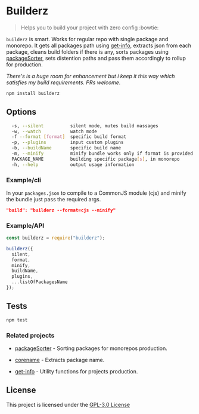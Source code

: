 # Builderz

> Helps you to build your project with zero config :bowtie:

`builderz` is smart. Works for regular repo with single package and monorepo. It
gets all packages path using [get-info](https://github.com/jalal246/get-info),
extracts json from each package, cleans build folders if there is any, sorts
packages using [packageSorter](https://github.com/jalal246/packageSorter),
sets distention paths and pass them accordingly to rollup for production.

_There's is a huge room for enhancement but i keep it this way which satisfies
my build requirements. PRs welcome._

```bash
npm install builderz
```

## Options

```bash
  -s, --silent          silent mode, mutes build massages
  -w, --watch           watch mode
  -f --format [format]  specific build format
  -p, --plugins         input custom plugins
  -b, --buildName       specific build name
  -m, --minify          minify bundle works only if format is provided
  PACKAGE_NAME          building specific package[s], in monorepo
  -h, --help            output usage information
```

### Example/cli

In your `packages.json` to compile to a CommonJS module (cjs) and minify the
bundle just pass the required args.

```json
"build": "builderz --format=cjs --minify"
```

### Example/API

```js
const builderz = require("builderz");

builderz({
  silent,
  format,
  minify,
  buildName,
  plugins,
  ...listOfPackagesName
});
```

## Tests

```sh
npm test
```

### Related projects

- [packageSorter](https://github.com/jalal246/packageSorter) - Sorting packages
  for monorepos production.

- [corename](https://github.com/jalal246/corename) - Extracts package name.

- [get-info](https://github.com/jalal246/get-info) - Utility functions for projects production.

## License

This project is licensed under the [GPL-3.0 License](https://github.com/jalal246/builderz/blob/master/LICENSE)
